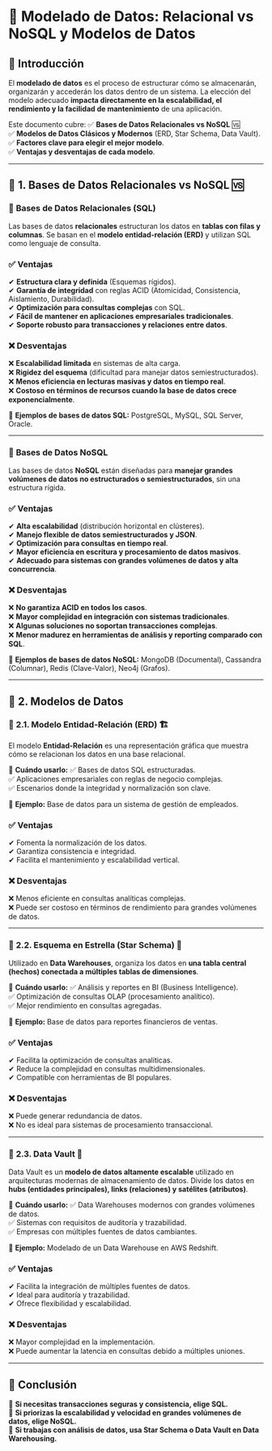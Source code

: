 # 📌 Modelado de Datos: Relacional vs NoSQL y Modelos de Datos

## 📌 Introducción
El **modelado de datos** es el proceso de estructurar cómo se almacenarán, organizarán y accederán los datos dentro de un sistema. La elección del modelo adecuado **impacta directamente en la escalabilidad, el rendimiento y la facilidad de mantenimiento** de una aplicación.

Este documento cubre:
✅ **Bases de Datos Relacionales vs NoSQL** 🆚  
✅ **Modelos de Datos Clásicos y Modernos** (ERD, Star Schema, Data Vault).  
✅ **Factores clave para elegir el mejor modelo**.  
✅ **Ventajas y desventajas de cada modelo**.  

---

## 📍 1. Bases de Datos Relacionales vs NoSQL 🆚

### 🔹 **Bases de Datos Relacionales (SQL)**
Las bases de datos **relacionales** estructuran los datos en **tablas con filas y columnas**. Se basan en el **modelo entidad-relación (ERD)** y utilizan SQL como lenguaje de consulta.

### ✅ **Ventajas**
✔ **Estructura clara y definida** (Esquemas rígidos).  
✔ **Garantía de integridad** con reglas ACID (Atomicidad, Consistencia, Aislamiento, Durabilidad).  
✔ **Optimización para consultas complejas** con SQL.  
✔ **Fácil de mantener en aplicaciones empresariales tradicionales**.  
✔ **Soporte robusto para transacciones y relaciones entre datos**.  

### ❌ **Desventajas**
❌ **Escalabilidad limitada** en sistemas de alta carga.  
❌ **Rigidez del esquema** (dificultad para manejar datos semiestructurados).  
❌ **Menos eficiencia en lecturas masivas y datos en tiempo real**.  
❌ **Costoso en términos de recursos cuando la base de datos crece exponencialmente**.  

📌 **Ejemplos de bases de datos SQL:** PostgreSQL, MySQL, SQL Server, Oracle.

---

### 🔹 **Bases de Datos NoSQL**
Las bases de datos **NoSQL** están diseñadas para **manejar grandes volúmenes de datos no estructurados o semiestructurados**, sin una estructura rígida.

### ✅ **Ventajas**
✔ **Alta escalabilidad** (distribución horizontal en clústeres).  
✔ **Manejo flexible de datos semiestructurados y JSON**.  
✔ **Optimización para consultas en tiempo real**.  
✔ **Mayor eficiencia en escritura y procesamiento de datos masivos**.  
✔ **Adecuado para sistemas con grandes volúmenes de datos y alta concurrencia**.  

### ❌ **Desventajas**
❌ **No garantiza ACID en todos los casos**.  
❌ **Mayor complejidad en integración con sistemas tradicionales**.  
❌ **Algunas soluciones no soportan transacciones complejas**.  
❌ **Menor madurez en herramientas de análisis y reporting comparado con SQL**.  

📌 **Ejemplos de bases de datos NoSQL:** MongoDB (Documental), Cassandra (Columnar), Redis (Clave-Valor), Neo4j (Grafos).

---

## 📍 2. Modelos de Datos

### 📌 **2.1. Modelo Entidad-Relación (ERD)** 🏗️
El modelo **Entidad-Relación** es una representación gráfica que muestra cómo se relacionan los datos en una base relacional.

📌 **Cuándo usarlo:**
✅ Bases de datos SQL estructuradas.  
✅ Aplicaciones empresariales con reglas de negocio complejas.  
✅ Escenarios donde la integridad y normalización son clave.  

📄 **Ejemplo:** Base de datos para un sistema de gestión de empleados.

### ✅ **Ventajas**
✔ Fomenta la normalización de los datos.  
✔ Garantiza consistencia e integridad.  
✔ Facilita el mantenimiento y escalabilidad vertical.  

### ❌ **Desventajas**
❌ Menos eficiente en consultas analíticas complejas.  
❌ Puede ser costoso en términos de rendimiento para grandes volúmenes de datos.  

---

### 📌 **2.2. Esquema en Estrella (Star Schema) 🌟**
Utilizado en **Data Warehouses**, organiza los datos en **una tabla central (hechos) conectada a múltiples tablas de dimensiones**.

📌 **Cuándo usarlo:**
✅ Análisis y reportes en BI (Business Intelligence).  
✅ Optimización de consultas OLAP (procesamiento analítico).  
✅ Mejor rendimiento en consultas agregadas.  

📄 **Ejemplo:** Base de datos para reportes financieros de ventas.

### ✅ **Ventajas**
✔ Facilita la optimización de consultas analíticas.  
✔ Reduce la complejidad en consultas multidimensionales.  
✔ Compatible con herramientas de BI populares.  

### ❌ **Desventajas**
❌ Puede generar redundancia de datos.  
❌ No es ideal para sistemas de procesamiento transaccional.  

---

### 📌 **2.3. Data Vault** 🏰
Data Vault es un **modelo de datos altamente escalable** utilizado en arquitecturas modernas de almacenamiento de datos. Divide los datos en **hubs (entidades principales), links (relaciones) y satélites (atributos)**.

📌 **Cuándo usarlo:**
✅ Data Warehouses modernos con grandes volúmenes de datos.  
✅ Sistemas con requisitos de auditoría y trazabilidad.  
✅ Empresas con múltiples fuentes de datos cambiantes.  

📄 **Ejemplo:** Modelado de un Data Warehouse en AWS Redshift.

### ✅ **Ventajas**
✔ Facilita la integración de múltiples fuentes de datos.  
✔ Ideal para auditoría y trazabilidad.  
✔ Ofrece flexibilidad y escalabilidad.  

### ❌ **Desventajas**
❌ Mayor complejidad en la implementación.  
❌ Puede aumentar la latencia en consultas debido a múltiples uniones.  

---

## 📌 Conclusión
📌 **Si necesitas transacciones seguras y consistencia, elige SQL.**  
📌 **Si priorizas la escalabilidad y velocidad en grandes volúmenes de datos, elige NoSQL.**  
📌 **Si trabajas con análisis de datos, usa Star Schema o Data Vault en Data Warehousing.**  

